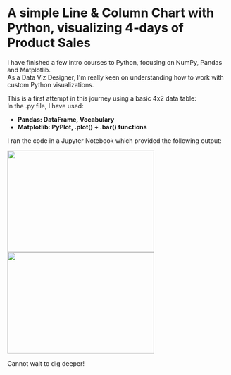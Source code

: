 # A simple Line & Column Chart with Python, visualizing 4-days of Product Sales 

I have finished a few intro courses to Python, focusing on NumPy, Pandas and Matplotlib.  
As a Data Viz Designer, I'm really keen on understanding how to work with custom Python visualizations.  

This is a first attempt in this journey using a basic 4x2 data table:  
In the .py file, I have used:   
- **Pandas: DataFrame, Vocabulary**  
- **Matplotlib: PyPlot, .plot() + .bar() functions**  

I ran the code in a Jupyter Notebook which provided the following output:  

<img src="https://user-images.githubusercontent.com/96722899/151237064-c9127db4-a417-4b84-af98-09d6998e9e9b.jpg" width="333" height="231">  
<img src="https://user-images.githubusercontent.com/96722899/151237061-db06fc71-02d5-4f68-9827-944bcfd8fbc9.jpg" width="333" height="231">

Cannot wait to dig deeper!
